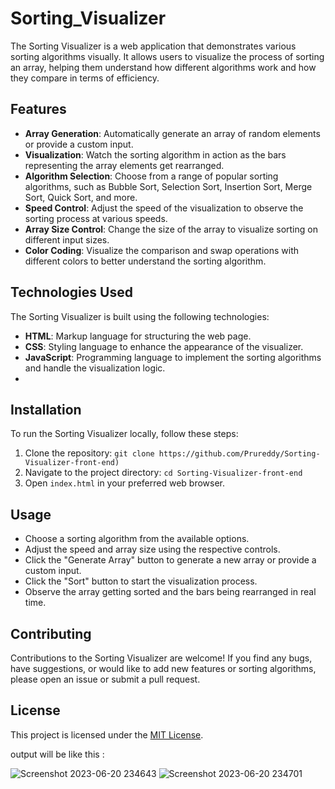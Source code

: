# Sorting_Visualizer

The Sorting Visualizer is a web application that demonstrates various sorting algorithms visually. It allows users to visualize the process of sorting an array, helping them understand how different algorithms work and how they compare in terms of efficiency.



## Features

- **Array Generation**: Automatically generate an array of random elements or provide a custom input.
- **Visualization**: Watch the sorting algorithm in action as the bars representing the array elements get rearranged.
- **Algorithm Selection**: Choose from a range of popular sorting algorithms, such as Bubble Sort, Selection Sort, Insertion Sort, Merge Sort, Quick Sort, and more.
- **Speed Control**: Adjust the speed of the visualization to observe the sorting process at various speeds.
- **Array Size Control**: Change the size of the array to visualize sorting on different input sizes.
- **Color Coding**: Visualize the comparison and swap operations with different colors to better understand the sorting algorithm.

## Technologies Used

The Sorting Visualizer is built using the following technologies:

- **HTML**: Markup language for structuring the web page.
- **CSS**: Styling language to enhance the appearance of the visualizer.
- **JavaScript**: Programming language to implement the sorting algorithms and handle the visualization logic.
- 

## Installation

To run the Sorting Visualizer locally, follow these steps:

1. Clone the repository: `git clone https://github.com/Prureddy/Sorting-Visualizer-front-end)`
2. Navigate to the project directory: `cd Sorting-Visualizer-front-end`
3. Open `index.html` in your preferred web browser.

## Usage

- Choose a sorting algorithm from the available options.
- Adjust the speed and array size using the respective controls.
- Click the "Generate Array" button to generate a new array or provide a custom input.
- Click the "Sort" button to start the visualization process.
- Observe the array getting sorted and the bars being rearranged in real time.

## Contributing

Contributions to the Sorting Visualizer are welcome! If you find any bugs, have suggestions, or would like to add new features or sorting algorithms, please open an issue or submit a pull request.

## License

This project is licensed under the [MIT License](LICENSE).


output will be like this :






![Screenshot 2023-06-20 234643](https://github.com/Prureddy/Sorting-Visualizer-front-end/assets/99805816/6d4f9191-cac2-4025-8e90-25006fd229b2)
![Screenshot 2023-06-20 234701](https://github.com/Prureddy/Sorting-Visualizer-front-end/assets/99805816/18c5a44b-e1c9-485e-8193-10cd9e943bde)



































